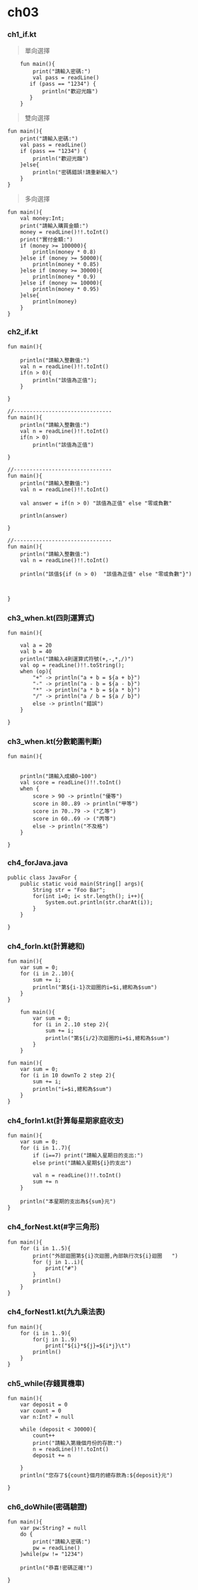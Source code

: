 # ch03
### ch1_if.kt 
> 單向選擇 

		fun main(){
		    print("請輸入密碼:")
		    val pass = readLine()
		   if (pass == "1234") {
		       println("歡迎光臨")
		   }
		}
		
> 雙向選擇 

	fun main(){
	    print("請輸入密碼:")
	    val pass = readLine()
	    if (pass == "1234") {
	        println("歡迎光臨")
	    }else{
	        println("密碼錯誤!請重新輸入")
	    }
	}
	

> 多向選擇

	fun main(){
	    val money:Int;
	    print("請輸入購買金額:")
	    money = readLine()!!.toInt()
	    print("實付金額:")
	    if (money >= 100000){
	        println(money * 0.8)
	    }else if (money >= 50000){
	        println(money * 0.85)
	    }else if (money >= 30000){
	        println(money * 0.9)
	    }else if (money >= 10000){
	        println(money * 0.95)
	    }else{
	        println(money)
	    }
	}

### ch2_if.kt
	fun main(){
	
	    println("請輸入整數值:")
	    val n = readLine()!!.toInt()
	    if(n > 0){
	        println("該值為正值");
	    }
	
	}
	
	//-------------------------------
	fun main(){
	    println("請輸入整數值:")
	    val n = readLine()!!.toInt()
	    if(n > 0)
	        println("該值為正值")
	
	}
	
	//-------------------------------
	fun main(){
	    println("請輸入整數值:")
	    val n = readLine()!!.toInt()
	
	    val answer = if(n > 0) "該值為正值" else "零或負數"
	
	    println(answer)
	
	}
	
	//-------------------------------
	fun main(){
	    println("請輸入整數值:")
	    val n = readLine()!!.toInt()
	
	    println("該值${if (n > 0)  "該值為正值" else "零或負數"}")
	
	
	
	}
	
### ch3_when.kt(四則運算式)
	fun main(){
	
	    val a = 20
	    val b = 40
	    println("請輸入4則運算式符號(+,-,*,/)")
	    val op = readLine()!!.toString();
	    when (op){
	        "+" -> println("a + b = ${a + b}")
	        "-" -> println("a - b = ${a - b}")
	        "*" -> println("a * b = ${a * b}")
	        "/" -> println("a / b = ${a / b}")
	        else -> println("錯誤")
	    }
	
	}

### ch3_when.kt(分數範圍判斷)
	fun main(){
	
	
	    println("請輸入成績0~100")
	    val score = readLine()!!.toInt()
	    when {
	        score > 90 -> println("優等")
	        score in 80..89 -> println("甲等")
	        score in 70..79 -> ("乙等")
	        score in 60..69 -> ("丙等")
	        else -> println("不及格")
	    }
	
	}
	
### ch4_forJava.java

	public class JavaFor {
	    public static void main(String[] args){
	        String str = "Foo Bar";
	        for(int i=0; i< str.length(); i++){
	            System.out.println(str.charAt(i));
	        }
	    }
	
	}

### ch4_forIn.kt(計算總和)
	fun main(){
	    var sum = 0;
	    for (i in 2..10){
	        sum += i;
	        println("第${i-1}次迴圈的i=$i,總和為$sum")
	    }
	}
	
~~~
	fun main(){
	    var sum = 0;
	    for (i in 2..10 step 2){
	        sum += i;
	        println("第${i/2}次迴圈的i=$i,總和為$sum")
	    }
	}
~~~	

	fun main(){
	    var sum = 0;
	    for (i in 10 downTo 2 step 2){
	        sum += i;
	        println("i=$i,總和為$sum")
	    }
	}

### ch4_forIn1.kt(計算每星期家庭收支)
	fun main(){
	    var sum = 0;
	    for (i in 1..7){
	        if (i==7) print("請輸入星期日的支出:")
	        else print("請輸入星期${i}的支出")
	
	        val n = readLine()!!.toInt()
	        sum += n
	    }
	
	    println("本星期的支出為${sum}元")
	}

### ch4_forNest.kt(#字三角形)
	fun main(){
	    for (i in 1..5){
	        print("外部迴圈第${i}次迴圈,內部執行次${i}迴圈   ")
	        for (j in 1..i){
	            print("#")
	        }
	        println()
	    }
	}
	
### ch4_forNest1.kt(九九乘法表)
	fun main(){
	    for (i in 1..9){
	        for(j in 1..9)
	            print("${i}*${j}=${i*j}\t")
	        println()
	    }
	}
	
### ch5_while(存錢買機車)
	fun main(){
	    var deposit = 0
	    var count = 0
	    var n:Int? = null
	
	    while (deposit < 30000){
	        count++
	        print("請輸入第幾個月份的存款:")
	        n = readLine()!!.toInt()
	        deposit += n
	
	    }
	    println("您存了${count}個月的總存款為:${deposit}元")
	
	}
	
### ch6_doWhile(密碼驗證)
	fun main(){
	    var pw:String? = null
	    do {
	        print("請輸入密碼:")
	        pw = readLine()
	    }while(pw != "1234")
	
	    println("恭喜!密碼正確!")
	
	}